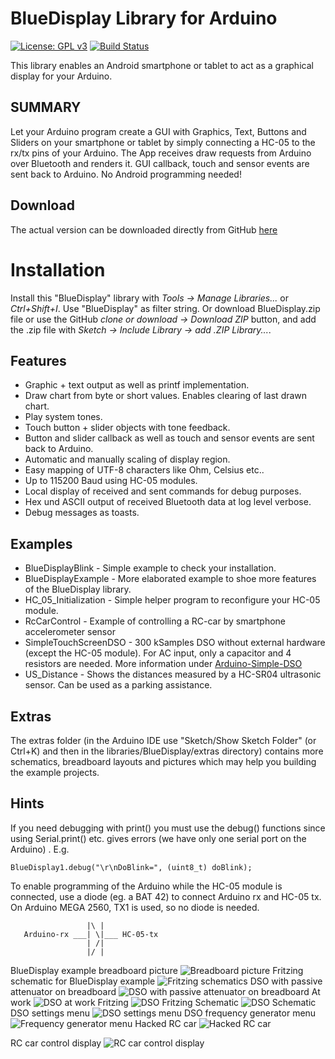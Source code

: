 # BlueDisplay Library for Arduino

[![License: GPL v3](https://img.shields.io/badge/License-GPLv3-blue.svg)](https://www.gnu.org/licenses/gpl-3.0)
[![Build Status](https://travis-ci.org/ArminJo/Arduino-BlueDisplay.svg?branch=master)](https://travis-ci.org/ArminJo/Arduino-BlueDisplay)

This library enables an Android smartphone or tablet to act as a graphical display for your Arduino.

## SUMMARY
Let your Arduino program create a GUI with Graphics, Text, Buttons and Sliders on your smartphone or tablet by simply connecting a HC-05 to the rx/tx pins of your Arduino.
The App receives draw requests from Arduino over Bluetooth and renders it.
GUI callback, touch and sensor events are sent back to Arduino.
No Android programming needed!

## Download
The actual version can be downloaded directly from GitHub [here](https://github.com/ArminJo/Arduino-BlueDisplay/blob/master/extras/BlueDisplay.zip?raw=true)

# Installation
Install this "BlueDisplay" library with *Tools -> Manage Libraries...* or *Ctrl+Shift+I*. Use "BlueDisplay" as filter string.
Or download BlueDisplay.zip file or use the GitHub *clone or download -> Download ZIP* button, and add the .zip file with *Sketch -> Include Library -> add .ZIP Library...*.  

## Features
- Graphic + text output as well as printf implementation.
- Draw chart from byte or short values. Enables clearing of last drawn chart.
- Play system tones.
- Touch button + slider objects with tone feedback.
- Button and slider callback as well as touch and sensor events are sent back to Arduino.
- Automatic and manually scaling of display region.
- Easy mapping of UTF-8 characters like Ohm, Celsius etc..
- Up to 115200 Baud using HC-05 modules.
- Local display of received and sent commands for debug purposes.
- Hex und ASCII output of received Bluetooth data at log level verbose.
- Debug messages as toasts.

## Examples
- BlueDisplayBlink - Simple example to check your installation.
- BlueDisplayExample - More elaborated example to shoe more features of the BlueDisplay library.
- HC_05_Initialization - Simple helper program to reconfigure your HC-05 module.
- RcCarControl - Example of controlling a RC-car by smartphone accelerometer sensor 
- SimpleTouchScreenDSO - 300 kSamples DSO without external hardware (except the HC-05 module). For AC input, only a capacitor and 4 resistors are needed.
More information under [Arduino-Simple-DSO](https://github.com/ArminJo/Arduino-Simple-DSO)
- US_Distance - Shows the distances measured by a HC-SR04 ultrasonic sensor. Can be used as a parking assistance.

## Extras
The extras folder (in the Arduino IDE use "Sketch/Show Sketch Folder" (or Ctrl+K) and then in the libraries/BlueDisplay/extras directory) 
contains more schematics, breadboard layouts and pictures which may help you building the example projects.

## Hints
If you need debugging with print() you must use the debug() functions since using Serial.print() etc. gives errors (we have only one serial port on the Arduino) . E.g.
```
BlueDisplay1.debug("\r\nDoBlink=", (uint8_t) doBlink);
```

To enable programming of the Arduino while the HC-05 module is connected, use a diode (eg. a BAT 42) to connect Arduino rx and HC-05 tx.
On Arduino MEGA 2560, TX1 is used, so no diode is needed.
```
                 |\ |
   Arduino-rx ___| \|___ HC-05-tx
                 | /|
                 |/ |
```


BlueDisplay example breadboard picture
![Breadboard picture](https://github.com/ArminJo/android-blue-display/blob/gh-pages/pictures/Blink1.jpg)
Fritzing schematic for BlueDisplay example
![Fritzing schematics](https://github.com/ArminJo/Arduino-BlueDisplay/blob/master/extras/BlueDisplayBlink_Steckplatine.png)
DSO with passive attenuator on breadboard
![DSO with passive attenuator on breadboard](https://github.com/ArminJo/android-blue-display/blob/gh-pages/pictures/ArduinoDSO.jpg)
At work
![DSO at work](https://github.com/ArminJo/android-blue-display/blob/gh-pages/pictures/DSO+Tablet.jpg)
Fritzing
![DSO Fritzing](https://github.com/ArminJo/Arduino-BlueDisplay/blob/master/extras/Arduino_Nano_DSO_Steckplatine.png)
Schematic
![DSO Schematic](https://github.com/ArminJo/Arduino-BlueDisplay/blob/master/extras/Arduino_Nano_DSO_Schaltplan.png)
DSO settings menu
![DSO settings menu](https://github.com/ArminJo/android-blue-display/blob/gh-pages/screenshots/DSOSettings.png)
DSO frequency generator menu
![Frequency generator menu](https://github.com/ArminJo/android-blue-display/blob/gh-pages/screenshots/Frequency.png)
Hacked RC car
![Hacked RC car](https://github.com/ArminJo/android-blue-display/blob/gh-pages/pictures/RCCar+Tablet.jpg)

RC car control display
![RC car control display](https://github.com/ArminJo/Arduino-BlueDisplay/blob/master/extras/RCCarControl.png)

